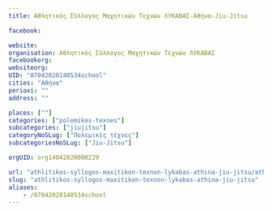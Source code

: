 ```yaml
---
title: Αθλητικός Σύλλογος Μαχητικών Τεχνών ΛΥΚΑΒΑΣ-Αθήνα-Jiu-Jitsu

facebook:

website:
organisation: Αθλητικός Σύλλογος Μαχητικών Τεχνών ΛΥΚΑΒΑΣ
facebookorg:
websiteorg:
UID: "07042020140534school"
cities: "Αθήνα"
perioxi: ""
address: ""

places: [""]
categories: ["polemikes-texnes"]
subcategories: ["jiujitsu"]
categoryNoSLug: ["Πολεμικές τέχνες"]
subcategoriesNoSLug: ["Jiu-Jitsu"]

orgUID: org14042020000229

url: "athlitikos-syllogos-maxitikon-texnon-lykabas-athina-jiu-jitsu/athina//"
slug: "athlitikos-syllogos-maxitikon-texnon-lykabas-athina-jiu-jitsu"
aliases:
    - /07042020140534school
---
```





